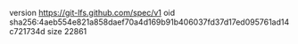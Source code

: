 version https://git-lfs.github.com/spec/v1
oid sha256:4aeb554e821a858daef70a4d169b91b406037fd37d17ed095761ad14c721734d
size 22861
